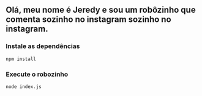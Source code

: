 ## Olá, meu nome é Jeredy e sou um robôzinho que comenta sozinho no instagram sozinho no instagram.

### Instale as dependências
`npm install`

### Execute o robozinho
`node index.js`